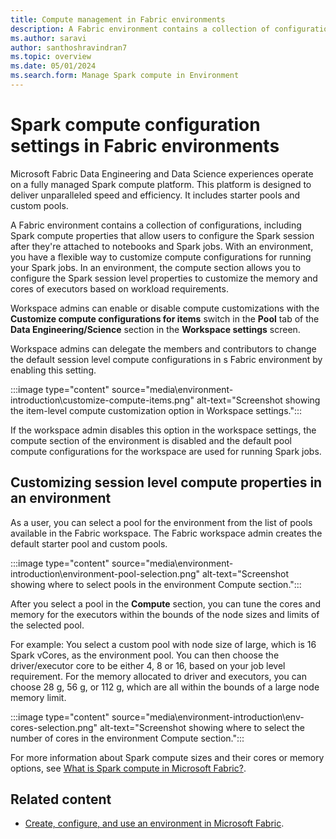 ```yaml
---
title: Compute management in Fabric environments
description: A Fabric environment contains a collection of configurations, including Spark compute properties. Learn how to configure these properties in an environment.
ms.author: saravi
author: santhoshravindran7
ms.topic: overview
ms.date: 05/01/2024
ms.search.form: Manage Spark compute in Environment
---
```


# Spark compute configuration settings in Fabric environments

Microsoft Fabric Data Engineering and Data Science experiences operate on a fully managed Spark compute platform. This platform is designed to deliver unparalleled speed and efficiency. It includes starter pools and custom pools.

A Fabric environment contains a collection of configurations, including Spark compute properties that allow users to configure the Spark session after they're attached to notebooks and Spark jobs. With an environment, you have a flexible way to customize compute configurations for running your Spark jobs. In an environment, the compute section allows you to configure the Spark session level properties to customize the memory and cores of executors based on workload requirements.

Workspace admins can enable or disable compute customizations with the **Customize compute configurations for items** switch in the **Pool** tab of the **Data Engineering/Science** section in the **Workspace settings** screen.

Workspace admins can delegate the members and contributors to change the default session level compute configurations in s Fabric environment by enabling this setting.

:::image type="content" source="media\environment-introduction\customize-compute-items.png" alt-text="Screenshot showing the item-level compute customization option in Workspace settings.":::

If the workspace admin disables this option in the workspace settings, the compute section of the environment is disabled and the default pool compute configurations for the workspace are used for running Spark jobs.

## Customizing session level compute properties in an environment

As a user, you can select a pool for the environment from the list of pools available in the Fabric workspace. The Fabric workspace admin creates the default starter pool and custom pools.

:::image type="content" source="media\environment-introduction\environment-pool-selection.png" alt-text="Screenshot showing where to select pools in the environment Compute section.":::

After you select a pool in the **Compute** section, you can tune the cores and memory for the executors within the bounds of the node sizes and limits of the selected pool.

For example: You select a custom pool with node size of large, which is 16 Spark vCores, as the environment pool. You can then choose the driver/executor core to be either 4, 8 or 16, based on your job level requirement. For the memory allocated to driver and executors, you can choose 28 g, 56 g, or 112 g, which are all within the bounds of a large node memory limit.

:::image type="content" source="media\environment-introduction\env-cores-selection.png" alt-text="Screenshot showing where to select the number of cores in the environment Compute section.":::

For more information about Spark compute sizes and their cores or memory options, see [What is Spark compute in Microsoft Fabric?](spark-compute.md).

## Related content

- [Create, configure, and use an environment in Microsoft Fabric](create-and-use-environment.md).
